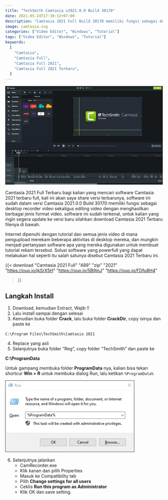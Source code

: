 ```yaml
---
title: "TechSmith Camtasia v2021.0.0 Build 30170"
date: 2021-05-24T17:30:13+07:00
description: "Camtasia 2021 Full Build 30170 memiliki fungsi sebagai desktop recorder video sekaligus editing video dengan menghasilkan berbagai jenis format video"
image: camtasia.svg
categories: ["Video Editor", "Windows", "Tutorial"]
tags: ["Video Editor", "Windows", "Tutorial"]
keywords:
  [
    "Camtasia",
    "Camtasia Full",
    "Camtasia Full 2021",
    "Camtasia Full 2021 Terbaru",
  ]
---
```


![Camtasia](camtasia.webp)

Camtasia 2021 Full Terbaru bagi kalian yang mencari software Camtasia 2021 terbaru full, kali ini akan saya share versi terbarunya, software ini sudah dalam versi Camtasia 2021.0.0 Build 30170 memiliki fungsi sebagai desktop recorder video sekaligus editing video dengan menghasilkan berbagai jenis format video. software ini sudah terkenal, untuk kalian yang ingin segera update ke versi baru silahkan download Camtasia 2021 Terbaru filenya di bawah.

Internet dipenuhi dengan tutorial dan semua jenis video di mana pengupload merekam beberapa aktivitas di desktop mereka, dan mungkin menjadi pertanyaan software apa yang mereka digunakan untuk membuat tutorial rekam tersebut. Solusi software yang powerfull yang dapat melakukan hal seperti itu salah satunya disebut Camtasia 2021 Terbaru ini.

{{< download "Camtasia 2021 Full" 
"489" "zip" "2021" 
"https://ouo.io/jkSrX5H" 
"https://ouo.io/5B9jnJ" 
"https://ouo.io/FDfu8H4" 
>}}

## Langkah Install

1. Download, kemudian Extract, Wajib !!
2. Lalu install sampai dengan selesai
3. Kemudian buka folder **Crack**, lalu buka folder **CrackDir**, copy isinya dan paste ke

`C:\Program Files\TechSmith\Camtasia 2021`

4. Replace yang asli
5. Selanjutnya buka folder “Reg“, copy folder “TechSmith” dan paste ke

**C:\ProgramData**

Untuk gampang membuka folder **ProgramData** nya, kalian bisa tekan shortcur **Win + R** untuk membuka dialog Run, lalu ketikan `%ProgramData%`

![Dialog Run](run.webp)

6. Selanjutnya jalankan 
    * CamRecorder.exe
    * Klik kanan dan pilih Properties
    * Masuk ke Compatibility tab
    * Pilih **Change settings for all users**
    * Ceklis **Run this program as Administrator**
    * Klik OK dan save setting.